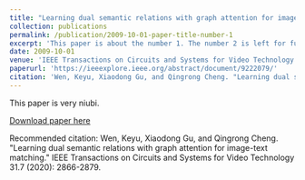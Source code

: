 ```yaml
---
title: "Learning dual semantic relations with graph attention for image-text matching"
collection: publications
permalink: /publication/2009-10-01-paper-title-number-1
excerpt: 'This paper is about the number 1. The number 2 is left for future work.'
date: 2009-10-01
venue: 'IEEE Transactions on Circuits and Systems for Video Technology'
paperurl: 'https://ieeexplore.ieee.org/abstract/document/9222079/'
citation: 'Wen, Keyu, Xiaodong Gu, and Qingrong Cheng. "Learning dual semantic relations with graph attention for image-text matching." IEEE Transactions on Circuits and Systems for Video Technology 31.7 (2020): 2866-2879.'
---
```

This paper is very niubi.

[Download paper here](https://ieeexplore.ieee.org/abstract/document/9222079/)

Recommended citation: Wen, Keyu, Xiaodong Gu, and Qingrong Cheng. "Learning dual semantic relations with graph attention for image-text matching." IEEE Transactions on Circuits and Systems for Video Technology 31.7 (2020): 2866-2879.
